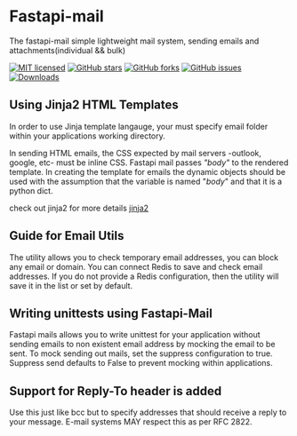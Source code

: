 # Fastapi-mail

The fastapi-mail simple lightweight mail system, sending emails and attachments(individual && bulk)


[![MIT licensed](https://img.shields.io/github/license/sabuhish/fastapi-mail)](https://raw.githubusercontent.com/sabuhish/fastapi-mail/master/LICENSE)
[![GitHub stars](https://img.shields.io/github/stars/sabuhish/fastapi-mail.svg)](https://github.com/sabuhish/fastapi-mail/stargazers)
[![GitHub forks](https://img.shields.io/github/forks/sabuhish/fastapi-mail.svg)](https://github.com/sabuhish/fastapi-mail/network)
[![GitHub issues](https://img.shields.io/github/issues-raw/sabuhish/fastapi-mail)](https://github.com/sabuhish/fastapi-mail/issues)
[![Downloads](https://pepy.tech/badge/fastapi-mail)](https://pepy.tech/project/fastapi-mail)



## Using Jinja2 HTML Templates

In order to use Jinja template langauge, your must specify email folder within your applications working directory.

In sending HTML emails, the CSS expected by mail servers -outlook, google, etc- must be inline CSS. Fastapi mail passes _"body"_ to the rendered template. In creating the template for emails the dynamic objects should be used with the assumption that the variable is named "_body_" and that it is a python dict.

check out jinja2 for more details 
[jinja2](https://jinja.palletsprojects.com/en/2.11.x/)



##  Guide for Email Utils

The utility allows you to check temporary email addresses, you can block any email or domain. 
You can connect Redis to save and check email addresses. If you do not provide a Redis configuration, 
then the utility will save it in the list or set by default.



## Writing unittests using Fastapi-Mail
Fastapi mails allows you to write unittest for your application without sending emails to
non existent email address by mocking the email to be sent. To mock sending out mails, set
the suppress configuration to true. Suppress send defaults to False to prevent mocking within applications.


## Support for Reply-To header is added
Use this just like bcc but to specify addresses that should receive a reply to your message. E-mail systems MAY respect this as per RFC 2822.
